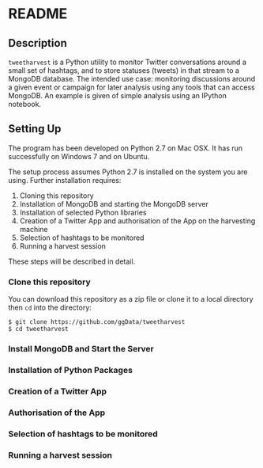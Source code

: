 # README

## Description

`tweetharvest` is a Python utility to monitor Twitter conversations around a small set of hashtags, and to store statuses (tweets) in that stream to a MongoDB database. The intended use case: monitoring discussions around a given event or campaign for later analysis using any tools that can access MongoDB. An example is given of simple analysis using an IPython notebook.

## Setting Up

The program has been developed on Python 2.7 on Mac OSX. It has run successfully on Windows 7 and on Ubuntu.

The setup process assumes Python 2.7 is installed on the system you are using. Further installation requires:

1. Cloning this repository
2. Installation of MongoDB and starting the MongoDB server
3. Installation of selected Python libraries
4. Creation of a Twitter App and authorisation of the App on the harvesting machine
5. Selection of hashtags to be monitored
6. Running a harvest session

These steps will be described in detail.

### Clone this repository

You can download this repository as a zip file or clone it to a local directory then `cd` into the directory:

    $ git clone https://github.com/ggData/tweetharvest
    $ cd tweetharvest

### Install MongoDB and Start the Server

### Installation of Python Packages

### Creation of a Twitter App

### Authorisation of the App

### Selection of hashtags to be monitored

### Running a harvest session
